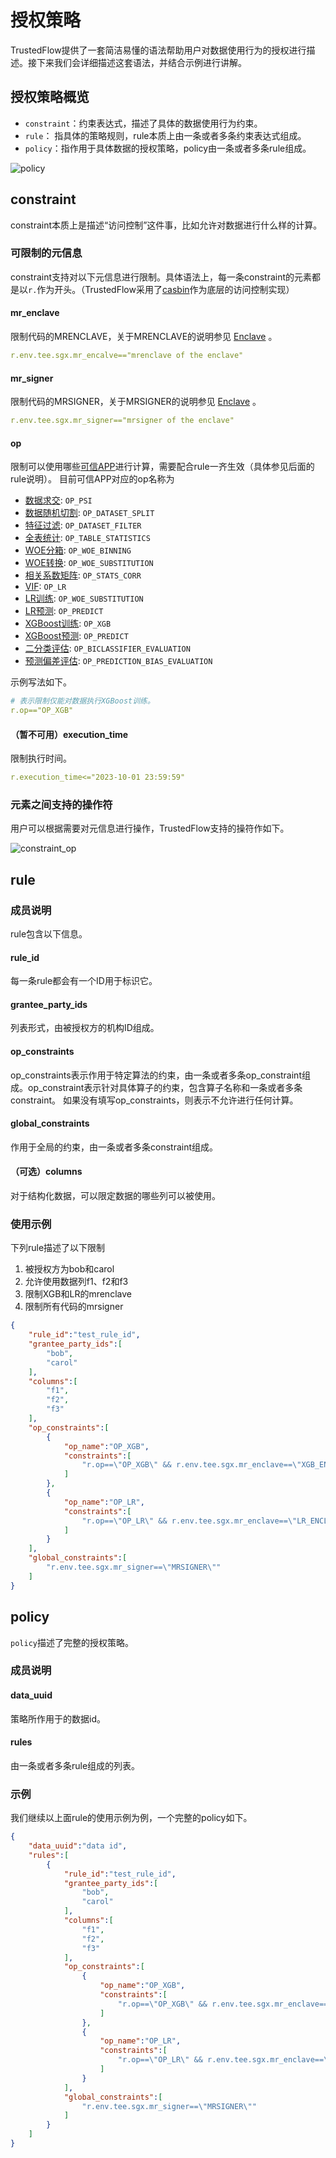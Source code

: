 # 授权策略

TrustedFlow提供了一套简洁易懂的语法帮助用户对数据使用行为的授权进行描述。接下来我们会详细描述这套语法，并结合示例进行讲解。

## 授权策略概览

- `constraint`：约束表达式，描述了具体的数据使用行为约束。
- `rule`： 指具体的策略规则，rule本质上由一条或者多条约束表达式组成。
- `policy`：指作用于具体数据的授权策略，policy由一条或者多条rule组成。

![policy](../images/policy.png)

## constraint
constraint本质上是描述“访问控制”这件事，比如允许对数据进行什么样的计算。

### 可限制的元信息
constraint支持对以下元信息进行限制。具体语法上，每一条constraint的元素都是以`r.`作为开头。（TrustedFlow采用了[casbin](https://github.com/casbin/casbin)作为底层的访问控制实现）

#### mr_enclave
限制代码的MRENCLAVE，关于MRENCLAVE的说明参见 [Enclave](./tee/sgx.md#enclave) 。

```yaml
r.env.tee.sgx.mr_encalve=="mrenclave of the enclave"
```

#### mr_signer
限制代码的MRSIGNER，关于MRSIGNER的说明参见 [Enclave](./tee/sgx.md#enclave) 。

```yaml
r.env.tee.sgx.mr_signer=="mrsigner of the enclave"
```

#### op
限制可以使用哪些[可信APP](./apps/index.rst)进行计算，需要配合rule一齐生效（具体参见后面的rule说明）。
目前可信APP对应的op名称为

- [数据求交](./apps/intersect.md): `OP_PSI`
- [数据随机切割](./apps/split.md): `OP_DATASET_SPLIT`
- [特征过滤](./apps/feature_filter.md): `OP_DATASET_FILTER`
- [全表统计](./apps/data_describe.md): `OP_TABLE_STATISTICS`
- [WOE分箱](./apps/woe_binning.md): `OP_WOE_BINNING`
- [WOE转换](./apps/woe_substitution.md): `OP_WOE_SUBSTITUTION`
- [相关系数矩阵](./apps/corr.md): `OP_STATS_CORR`
- [VIF](./apps/vif.md): `OP_LR`
- [LR训练](./apps/lr_train.md): `OP_WOE_SUBSTITUTION`
- [LR预测](./apps/lr_predict.md): `OP_PREDICT`
- [XGBoost训练](./apps/xgb_train.md): `OP_XGB`
- [XGBoost预测](./apps/xgb_train.md): `OP_PREDICT`
- [二分类评估](./apps/binary_evaluation.md): `OP_BICLASSIFIER_EVALUATION`
- [预测偏差评估](./apps/prediction_bias_eval.md): `OP_PREDICTION_BIAS_EVALUATION`

示例写法如下。
```yaml
# 表示限制仅能对数据执行XGBoost训练。
r.op=="OP_XGB"
```

#### （暂不可用）execution_time
限制执行时间。
```yaml
r.execution_time<="2023-10-01 23:59:59"
```

### 元素之间支持的操作符

用户可以根据需要对元信息进行操作，TrustedFlow支持的操符作如下。

![constraint_op](../images/constraint_op.jpg)

## rule

### 成员说明
rule包含以下信息。

#### rule_id
每一条rule都会有一个ID用于标识它。

#### grantee_party_ids
列表形式，由被授权方的机构ID组成。

#### op_constraints
op_constraints表示作用于特定算法的约束，由一条或者多条op_constraint组成。op_constraint表示针对具体算子的约束，包含算子名称和一条或者多条constraint。
如果没有填写op_constraints，则表示不允许进行任何计算。

#### global_constraints
作用于全局的约束，由一条或者多条constraint组成。

#### （可选）columns
对于结构化数据，可以限定数据的哪些列可以被使用。

### 使用示例

下列rule描述了以下限制
1. 被授权方为bob和carol
2. 允许使用数据列f1、f2和f3
3. 限制XGB和LR的mrenclave
4. 限制所有代码的mrsigner

```json
{
    "rule_id":"test_rule_id",
    "grantee_party_ids":[
        "bob",
        "carol"
    ],
    "columns":[
        "f1",
        "f2",
        "f3"
    ],
    "op_constraints":[
        {
            "op_name":"OP_XGB",
            "constraints":[
                "r.op==\"OP_XGB\" && r.env.tee.sgx.mr_enclave==\"XGB_ENCLAVE\""
            ]
        },
        {
            "op_name":"OP_LR",
            "constraints":[
                "r.op==\"OP_LR\" && r.env.tee.sgx.mr_enclave==\"LR_ENCLAVE\""
            ]
        }
    ],
    "global_constraints":[
        "r.env.tee.sgx.mr_signer==\"MRSIGNER\""
    ]
}
```

## policy

`policy`描述了完整的授权策略。

### 成员说明

#### data_uuid
策略所作用于的数据id。

#### rules
由一条或者多条rule组成的列表。

### 示例
我们继续以上面rule的使用示例为例，一个完整的policy如下。

```json
{
    "data_uuid":"data id",
    "rules":[
        {
            "rule_id":"test_rule_id",
            "grantee_party_ids":[
                "bob",
                "carol"
            ],
            "columns":[
                "f1",
                "f2",
                "f3"
            ],
            "op_constraints":[
                {
                    "op_name":"OP_XGB",
                    "constraints":[
                        "r.op==\"OP_XGB\" && r.env.tee.sgx.mr_enclave==\"XGB_ENCLAVE\""
                    ]
                },
                {
                    "op_name":"OP_LR",
                    "constraints":[
                        "r.op==\"OP_LR\" && r.env.tee.sgx.mr_enclave==\"LR_ENCLAVE\""
                    ]
                }
            ],
            "global_constraints":[
                "r.env.tee.sgx.mr_signer==\"MRSIGNER\""
            ]
        }
    ]
}